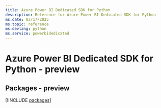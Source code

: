 ```yaml
---
title: Azure Power BI Dedicated SDK for Python
description: Reference for Azure Power BI Dedicated SDK for Python
ms.date: 03/17/2025
ms.topic: reference
ms.devlang: python
ms.service: powerbidedicated
---
```

# Azure Power BI Dedicated SDK for Python - preview
## Packages - preview
[!INCLUDE [packages](power-bi-dedicated-index.md)]